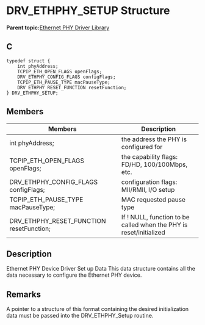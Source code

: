 # DRV\_ETHPHY\_SETUP Structure

**Parent topic:**[Ethernet PHY Driver Library](GUID-F4DF749A-0F8C-4482-8661-C005A0BE0CF4.md)

## C

```
typedef struct { 
    int phyAddress; 
    TCPIP_ETH_OPEN_FLAGS openFlags; 
    DRV_ETHPHY_CONFIG_FLAGS configFlags; 
    TCPIP_ETH_PAUSE_TYPE macPauseType; 
    DRV_ETHPHY_RESET_FUNCTION resetFunction; 
} DRV_ETHPHY_SETUP; 
```

## Members

|Members|Description|
|-------|-----------|
|int phyAddress;|the address the PHY is configured for|
|TCPIP\_ETH\_OPEN\_FLAGS openFlags;|the capability flags: FD/HD, 100/100Mbps, etc.|
|DRV\_ETHPHY\_CONFIG\_FLAGS configFlags;|configuration flags: MII/RMII, I/O setup|
|TCPIP\_ETH\_PAUSE\_TYPE macPauseType;|MAC requested pause type|
|DRV\_ETHPHY\_RESET\_FUNCTION resetFunction;|If ! NULL, function to be called when the PHY is reset/initialized|

## Description

Ethernet PHY Device Driver Set up Data This data structure contains all the data necessary to configure the Ethernet PHY device.

## Remarks

A pointer to a structure of this format containing the desired initialization data must be passed into the DRV\_ETHPHY\_Setup routine.

